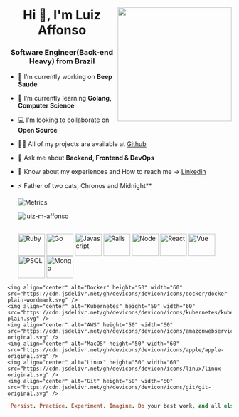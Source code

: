 <html>
 <header>
  <link rel="stylesheet" href="https://cdn.jsdelivr.net/gh/devicons/devicon@v2.15.1/devicon.min.css">
 </header>
 <body>
  
  <div align="left">
    <a href="https://app.daily.dev/luiz_m_01" target="_blank">
    <img
      width="256"
      align="right"
      src="https://api.daily.dev/devcards/68fcf769c36d4b55b4d154a4f4b8f999.png?r=qqf"
    />
  </a>
</div>

<h1 align="center">Hi 🚀, I'm Luiz Affonso</h1>
<h3 align="center">Software Engineer(Back-end Heavy) from Brazil</h3>

- 🔭 I’m currently working on **Beep Saude**

- 🌱 I’m currently learning **Golang, Computer Science**

- 💻 I’m looking to collaborate on **Open Source**

- 👨‍💻 All of my projects are available at [Github](https://github.com/luiz-m-affonso)

<!-- - 📝 I'm starting to write articles on [Medium](https://medium.com/@pragmatic.engineer)
 -->
- 💬 Ask me about **Backend, Frontend & DevOps**

- 📄 Know about my experiences and How to reach me -> [Linkedin](https://www.linkedin.com/in/luiz-affonsosouza/)

- ⚡ Father of two cats, Chronos and Midnight**

  ![Metrics](https://metrics.lecoq.io/luiz-m-affonso?template=classic&base.header=0&base.activity=0&base.community=0&base.repositories=0&base.metadata=0&achievements=1&lines=1&base.indepth=false&achievements.threshold=C&achievements.secrets=true&achievements.display=compact&achievements.limit=0&config.timezone=America%2FSao_Paulo)

  <p><img align="center" src="https://github-readme-streak-stats.herokuapp.com/?user=luiz-m-affonso&theme=github-dark-blue" alt="luiz-m-affonso" /></p>

  <div style="display: inline_block"><br>
    <img align="center" alt="Ruby" height="50" width="60" src="https://cdn.jsdelivr.net/gh/devicons/devicon/icons/ruby/ruby-plain.svg" />
    <img align="center" alt="Go" height="50" width="60" src="https://cdn.jsdelivr.net/gh/devicons/devicon/icons/go/go-original-wordmark.svg" />
    <img align="center" alt="Javascript" height="50" width="60" src="https://cdn.jsdelivr.net/gh/devicons/devicon/icons/javascript/javascript-original.svg" />
    <img align="center" alt="Rails" height="50" width="60" src="https://cdn.jsdelivr.net/gh/devicons/devicon/icons/rails/rails-plain-wordmark.svg" />
    <img align="center" alt="Node" height="50" width="60" src="https://cdn.jsdelivr.net/gh/devicons/devicon/icons/nodejs/nodejs-original.svg" />
    <img align="center" alt="React" height="50" width="60"  src="https://cdn.jsdelivr.net/gh/devicons/devicon/icons/react/react-original.svg" />
    <img align="center" alt="Vue" height="50" width="60" src="https://cdn.jsdelivr.net/gh/devicons/devicon/icons/vuejs/vuejs-original.svg" />
    <img align="center" alt="PSQL" height="50" width="60" src="https://cdn.jsdelivr.net/gh/devicons/devicon/icons/postgresql/postgresql-plain-wordmark.svg" />
    <img align="center" alt="Mongo" height="50" width="60"  src="https://cdn.jsdelivr.net/gh/devicons/devicon/icons/mongodb/mongodb-original-wordmark.svg" />
<!--     <img align="center" alt="Redis" height="50" width="60" src="https://cdn.jsdelivr.net/gh/devicons/devicon/icons/sqlite/sqlite-plain-wordmark.svg" /> -->
    <img align="center" alt="Docker" height="50" width="60" src="https://cdn.jsdelivr.net/gh/devicons/devicon/icons/docker/docker-plain-wordmark.svg" />
    <img align="center" alt="Kubernetes" height="50" width="60" src="https://cdn.jsdelivr.net/gh/devicons/devicon/icons/kubernetes/kubernetes-plain.svg" />
    <img align="center" alt="AWS" height="50" width="60" src="https://cdn.jsdelivr.net/gh/devicons/devicon/icons/amazonwebservices/amazonwebservices-original.svg" />
    <img align="center" alt="MacOS" height="50" width="60" src="https://cdn.jsdelivr.net/gh/devicons/devicon/icons/apple/apple-original.svg" />
    <img align="center" alt="Linux" height="50" width="60" src="https://cdn.jsdelivr.net/gh/devicons/devicon/icons/linux/linux-original.svg" />
    <img align="center" alt="Git" height="50" width="60"  src="https://cdn.jsdelivr.net/gh/devicons/devicon/icons/git/git-original.svg" />
  </div>
 </body>
</html>


```ruby
 Persist. Practice. Experiment. Imagine. Do your best work, and all else will follow. - Sandi Metz
```
